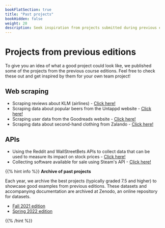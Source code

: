 ```yaml
---
bookFlatSection: true
title: "Past projects"
bookHidden: false
weight: 20
description: Seek inspiration from projects submitted during previous editions of this course.
---
```


# Projects from previous editions

To give you an idea of what a good project could look like, we published some of the projects from the previous course editions. Feel free to check these out and get inspired by them for your own team project!

## Web scraping
- Scraping reviews about KLM (airlines) - [Click here!](https://zenodo.org/record/5902839/files/Airline%20reviews.zip?download=1)
- Scraping data about popular beers from the Untappd website - [Click here!](https://zenodo.org/record/5902839/files/Beer%20craft.zip?download=1)
- Scraping user data from the Goodreads website - [Click here!](https://zenodo.org/record/5902839/files/Goodreads.zip?download=1)
- Scraping data about second-hand clothing from Zalando  - [Click here!](https://zenodo.org/record/6641811/files/zalando.zip?download=1)

## APIs
- Using the Reddit and WallStreetBets APIs to collect data that can be used to measure its impact on stock prices - [Click here!](https://zenodo.org/record/5902839/files/Reddit%20api.zip?download=1)
- Collecting software available for sale using Steam's API - [Click here!](https://zenodo.org/record/6641811/files/steam_api.zip?download=1)

{{% hint info %}}
__Archive of past projects__

Each year, we archive the best projects (typically graded 7.5 and higher) to showcase good examples from previous editions. These datasets and accompanying documentation are archived at Zenodo, an online repository for datasets.

 - [Fall 2021 edition](https://zenodo.org/record/5902839#.YfAO02DTX0o)
 - [Spring 2022 edition](https://doi.org/10.5281/zenodo.6641811) 

{{% /hint %}}

